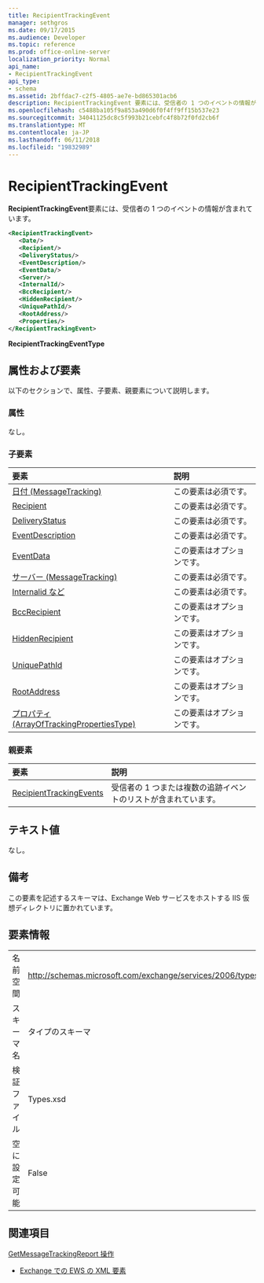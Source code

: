 ```yaml
---
title: RecipientTrackingEvent
manager: sethgros
ms.date: 09/17/2015
ms.audience: Developer
ms.topic: reference
ms.prod: office-online-server
localization_priority: Normal
api_name:
- RecipientTrackingEvent
api_type:
- schema
ms.assetid: 2bffdac7-c2f5-4805-ae7e-bd865301acb6
description: RecipientTrackingEvent 要素には、受信者の 1 つのイベントの情報が含まれています。
ms.openlocfilehash: c5488ba105f9a853a490d6f0f4ff9ff15b537e23
ms.sourcegitcommit: 34041125dc8c5f993b21cebfc4f8b72f0fd2cb6f
ms.translationtype: MT
ms.contentlocale: ja-JP
ms.lasthandoff: 06/11/2018
ms.locfileid: "19832989"
---
```

# <a name="recipienttrackingevent"></a>RecipientTrackingEvent

**RecipientTrackingEvent**要素には、受信者の 1 つのイベントの情報が含まれています。 
  
```XML
<RecipientTrackingEvent>
   <Date/>
   <Recipient/>
   <DeliveryStatus/>
   <EventDescription/>
   <EventData/>
   <Server/>
   <InternalId/>
   <BccRecipient/>
   <HiddenRecipient/>
   <UniquePathId/>
   <RootAddress/>
   <Properties/>
</RecipientTrackingEvent>
```

 **RecipientTrackingEventType**
## <a name="attributes-and-elements"></a>属性および要素

以下のセクションで、属性、子要素、親要素について説明します。
  
### <a name="attributes"></a>属性

なし。
  
### <a name="child-elements"></a>子要素

|**要素**|**説明**|
|:-----|:-----|
|[日付 (MessageTracking)](date-messagetracking.md) <br/> |この要素は必須です。  <br/> |
|[Recipient](recipient.md) <br/> |この要素は必須です。  <br/> |
|[DeliveryStatus](deliverystatus.md) <br/> |この要素は必須です。  <br/> |
|[EventDescription](eventdescription.md) <br/> |この要素は必須です。  <br/> |
|[EventData](eventdata.md) <br/> |この要素はオプションです。  <br/> |
|[サーバー (MessageTracking)](server-messagetracking.md) <br/> |この要素は必須です。  <br/> |
|[Internalid など](internalid.md) <br/> |この要素は必須です。  <br/> |
|[BccRecipient](bccrecipient.md) <br/> |この要素はオプションです。  <br/> |
|[HiddenRecipient](hiddenrecipient.md) <br/> |この要素はオプションです。  <br/> |
|[UniquePathId](uniquepathid.md) <br/> |この要素はオプションです。  <br/> |
|[RootAddress](rootaddress.md) <br/> |この要素はオプションです。  <br/> |
|[プロパティ (ArrayOfTrackingPropertiesType)](properties-arrayoftrackingpropertiestype.md) <br/> |この要素はオプションです。  <br/> |
   
### <a name="parent-elements"></a>親要素

|**要素**|**説明**|
|:-----|:-----|
|[RecipientTrackingEvents](recipienttrackingevents.md) <br/> |受信者の 1 つまたは複数の追跡イベントのリストが含まれています。  <br/> |
   
## <a name="text-value"></a>テキスト値

なし。
  
## <a name="remarks"></a>備考

この要素を記述するスキーマは、Exchange Web サービスをホストする IIS 仮想ディレクトリに置かれています。
  
## <a name="element-information"></a>要素情報

|||
|:-----|:-----|
|名前空間  <br/> |http://schemas.microsoft.com/exchange/services/2006/types  <br/> |
|スキーマ名  <br/> |タイプのスキーマ  <br/> |
|検証ファイル  <br/> |Types.xsd  <br/> |
|空に設定可能  <br/> |False  <br/> |
   
## <a name="see-also"></a>関連項目



[GetMessageTrackingReport 操作](getmessagetrackingreport-operation.md)


- [Exchange での EWS の XML 要素](ews-xml-elements-in-exchange.md)


